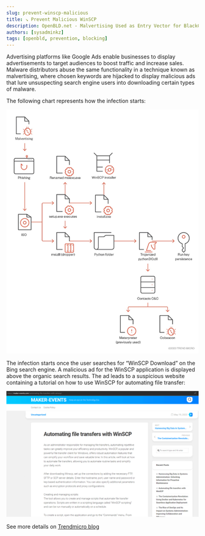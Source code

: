 ```yaml
---
slug: prevent-winscp-malicious
title: ↘ Prevent Malicious WinSCP
description: OpenBLD.net - Malvertising Used as Entry Vector for BlackCat Actors
authors: [sysadminkz]
tags: [openbld, prevention, blocking]
---
```


Advertising platforms like Google Ads enable businesses to display advertisements to target audiences to boost traffic and increase sales. Malware distributors abuse the same functionality in a technique known as malvertising, where chosen keywords are hijacked to display malicious ads that lure unsuspecting search engine users into downloading certain types of malware.

The following chart represents how the infection starts:

![Infection chain](figure-winscp-infections-starts.jpeg)

The infection starts once the user searches for “WinSCP Download” on the Bing search engine. A malicious ad for the WinSCP application is displayed above the organic search results. The ad leads to a suspicious website containing a tutorial on how to use WinSCP for automating file transfer:

![Donwload WinSCP](figure-winscp-chain.png)

See more details on [Trendmicro blog](https://www.trendmicro.com/en_us/research/23/f/malvertising-used-as-entry-vector-for-blackcat-actors-also-lever.html)
